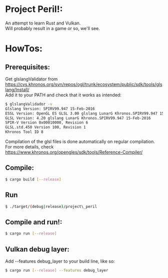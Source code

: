 Project Peril!:
===============
An attempt to learn Rust and Vulkan.  
Will probably result in a game or so, we'll see.

HowTos:
=======
## Prerequisites:
Get glslangValidator from https://cvs.khronos.org/svn/repos/ogl/trunk/ecosystem/public/sdk/tools/glslang/Install/  
Add it to your PATH and check that it works as intended:

~~~bash
$ glslangValidador -v
Glslang Version: SPIRV99.947 15-Feb-2016
ESSL Version: OpenGL ES GLSL 3.00 glslang LunarG Khronos.SPIRV99.947 15-Feb-2016
GLSL Version: 4.20 glslang LunarG Khronos.SPIRV99.947 15-Feb-2016
SPIR-V Version 0x00010000, Revision 6
GLSL.std.450 Version 100, Revision 1
Khronos Tool ID 8
~~~

Compilation of the glsl files is done automatically on regular compilation.  
For more details, check https://www.khronos.org/opengles/sdk/tools/Reference-Compiler/

## Compile:
~~~bash
$ cargo build [--release]
~~~

## Run
~~~bash
$ ./target/(debug|release)/project\_peril
~~~

## Compile and run!:
~~~bash
$ cargo run [--release]
~~~

## Vulkan debug layer:
Add --features debug\_layer to your build line, like so:

~~~bash
$ cargo run [--release] --features debug_layer
~~~
